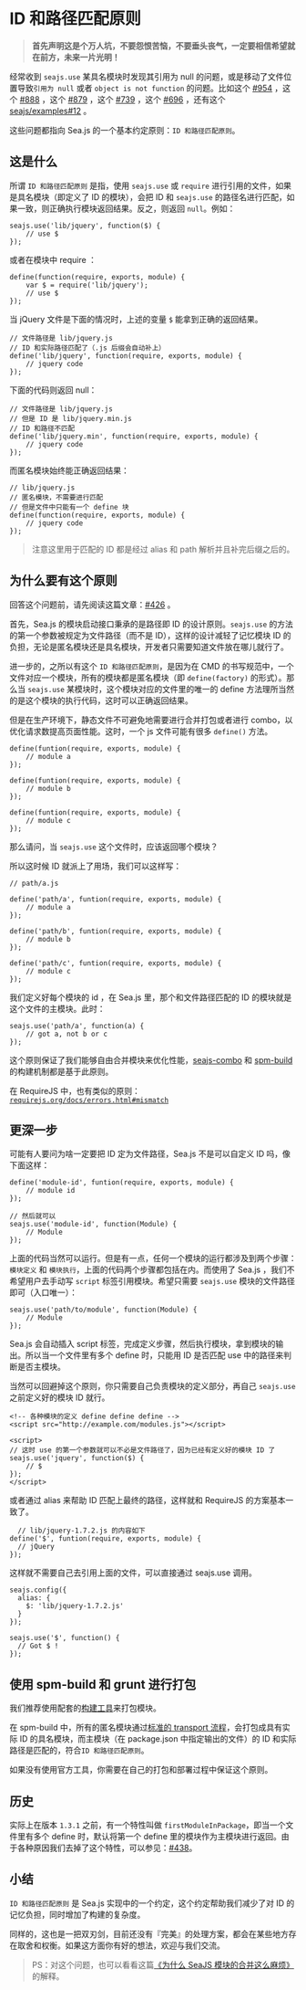 # ID 和路径匹配原则

> **首先声明这是个万人坑，不要怨恨苦恼，不要垂头丧气，一定要相信希望就在前方，未来一片光明！**

经常收到 `seajs.use` 某具名模块时发现其引用为 null 的问题，或是移动了文件位置导致`引用为 null` 或者 `object is not function` 的问题。比如这个 [#954](https://github.com/seajs/seajs/issues/954) ，这个 [#888](https://github.com/seajs/seajs/issues/888) ，这个 [#879](https://github.com/seajs/seajs/issues/879) ，这个 [#739](https://github.com/seajs/seajs/issues/739) ，这个 [#696](https://github.com/seajs/seajs/issues/696) ，还有这个 [seajs/examples#12](https://github.com/seajs/examples/issues/12) 。

这些问题都指向 Sea.js 的一个基本约定原则：`ID 和路径匹配原则`。

## 这是什么

所谓 `ID 和路径匹配原则` 是指，使用 `seajs.use` 或 `require` 进行引用的文件，如果是具名模块（即定义了 ID 的模块），会把 ID 和 `seajs.use` 的路径名进行匹配，如果一致，则正确执行模块返回结果。反之，则返回 `null`。例如：

```
seajs.use('lib/jquery', function($) {
    // use $
});
```

或者在模块中 require ：

```
define(function(require, exports, module) {
    var $ = require('lib/jquery');
    // use $
});
```

当 jQuery 文件是下面的情况时，上述的变量 `$` 能拿到正确的返回结果。

```
// 文件路径是 lib/jquery.js
// ID 和实际路径匹配了（.js 后缀会自动补上）
define('lib/jquery', function(require, exports, module) {
    // jquery code
});
```

下面的代码则返回 null：

```
// 文件路径是 lib/jquery.js
// 但是 ID 是 lib/jquery.min.js
// ID 和路径不匹配
define('lib/jquery.min', function(require, exports, module) {
    // jquery code
});
```

而匿名模块始终能正确返回结果：

```
// lib/jquery.js
// 匿名模块，不需要进行匹配
// 但是文件中只能有一个 define 块
define(function(require, exports, module) {
    // jquery code
});
```

> 注意这里用于匹配的 ID 都是经过 alias 和 path 解析并且补完后缀之后的。

## 为什么要有这个原则

回答这个问题前，请先阅读这篇文章：[#426](https://github.com/seajs/seajs/issues/426) 。

首先，Sea.js 的模块启动接口秉承的是路径即 ID 的设计原则。`seajs.use` 的方法的第一个参数被规定为文件路径（而不是 ID），这样的设计减轻了记忆模块 ID 的负担，无论是匿名模块还是具名模块，开发者只需要知道文件放在哪儿就行了。

进一步的，之所以有这个 `ID 和路径匹配原则`，是因为在 CMD 的书写规范中，一个文件对应一个模块，所有的模块都是匿名模块（即 `define(factory)` 的形式）。那么当 `seajs.use` 某模块时，这个模块对应的文件里的唯一的 define 方法理所当然的是这个模块的执行代码，这时可以正确返回结果。

但是在生产环境下，静态文件不可避免地需要进行合并打包或者进行 combo，以优化请求数提高页面性能。这时，一个 js 文件可能有很多 `define()` 方法。

```
define(funtion(require, exports, module) {
    // module a
});

define(funtion(require, exports, module) {
    // module b
});

define(funtion(require, exports, module) {
    // module c
});
```

那么请问，当 `seajs.use` 这个文件时，应该返回哪个模块？

所以这时候 ID 就派上了用场，我们可以这样写：

```
// path/a.js

define('path/a', funtion(require, exports, module) {
    // module a
});

define('path/b', funtion(require, exports, module) {
    // module b
});

define('path/c', funtion(require, exports, module) {
    // module c
});
```

我们定义好每个模块的 id ，在 Sea.js 里，那个和文件路径匹配的 ID 的模块就是这个文件的主模块。此时：

```
seajs.use('path/a', function(a) {
    // got a, not b or c
});
```

这个原则保证了我们能够自由合并模块来优化性能，[seajs-combo](https://github.com/seajs/seajs-combo) 和 [spm-build](https://github.com/spmjs/spm-build) 的构建机制都是基于此原则。

在 RequireJS 中，也有类似的原则：[`requirejs.org/docs/errors.html#mismatch`](http://requirejs.org/docs/errors.html#mismatch)

## 更深一步

可能有人要问为啥一定要把 ID 定为文件路径，Sea.js 不是可以自定义 ID 吗，像下面这样：

```
define('module-id', funtion(require, exports, module) {
    // module id
});

// 然后就可以
seajs.use('module-id', function(Module) {
    // Module
});
```

上面的代码当然可以运行。但是有一点，任何一个模块的运行都涉及到两个步骤：`模块定义` 和 `模块执行`，上面的代码两个步骤都包括在内。而使用了 Sea.js ，我们不希望用户去手动写 `script` 标签引用模块。希望只需要 `seajs.use` 模块的文件路径即可（入口唯一）：

```
seajs.use('path/to/module', function(Module) {
    // Module
});
```

Sea.js 会自动插入 script 标签，完成定义步骤，然后执行模块，拿到模块的输出。所以当一个文件里有多个 define 时，只能用 ID 是否匹配 use 中的路径来判断是否主模块。

当然可以回避掉这个原则，你只需要自己负责模块的定义部分，再自己 `seajs.use` 之前定义好的模块 ID 就行。

```
<!-- 各种模块的定义 define define define -->
<script src="http://example.com/modules.js"></script>

<script>
// 这时 use 的第一个参数就可以不必是文件路径了，因为已经有定义好的模块 ID 了
seajs.use('jquery', function($) {
    // $
});
</script>
```

或者通过 alias 来帮助 ID 匹配上最终的路径，这样就和 RequireJS 的方案基本一致了。

```
  // lib/jquery-1.7.2.js 的内容如下
define('$', funtion(require, exports, module) {
  // jQuery
});
```

这样就不需要自己去引用上面的文件，可以直接通过 seajs.use 调用。

```
seajs.config({
  alias: {
    $: 'lib/jquery-1.7.2.js'
  }
});

seajs.use('$', function() {
  // Got $ !
});
```

## 使用 spm-build 和 grunt 进行打包

我们推荐使用配套的[构建工具](https://github.com/seajs/seajs/issues/538)来打包模块。

在 spm-build 中，所有的匿名模块通过[标准的 transport 流程](http://docs.spmjs.org/doc/build-task#js-%E6%96%87%E4%BB%B6)，会打包成具有实际 ID 的具名模块，而主模块（在 package.json 中指定输出的文件）的 ID 和实际路径是匹配的，符合`ID 和路径匹配原则`。

如果没有使用官方工具，你需要在自己的打包和部署过程中保证这个原则。

## 历史

实际上在版本 `1.3.1` 之前，有一个特性叫做 `firstModuleInPackage`，即当一个文件里有多个 define 时，默认将第一个 define 里的模块作为主模块进行返回。由于各种原因我们去掉了这个特性，可以参见：[#438](https://github.com/seajs/seajs/issues/438)。

## 小结

`ID 和路径匹配原则` 是 Sea.js 实现中的一个约定，这个约定帮助我们减少了对 ID 的记忆负担，同时增加了构建的复杂度。

同样的，这也是一把双刃剑，目前还没有『完美』的处理方案，都会在某些地方存在取舍和权衡。如果这方面你有好的想法，欢迎与我们交流。

> PS：对这个问题，也可以看看这篇[《为什么 SeaJS 模块的合并这么麻烦》](http://chaoskeh.com/blog/why-its-hard-to-combo-seajs-modules.html)的解释。